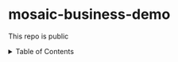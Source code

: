 # mosaic-business-demo
This repo is public
<a id="readme-top"></a>
<details> <summary>Table of Contents</summary> <ol> <li> <a href="#about-the-project">About the Project</a> <ul> <li><a href="#built-with">Built With</a></li> </ul> </li> <li> <a href="#why-kotlin">Why Kotlin?</a> <ul> <li><a href="#key-features-of-kotlin">Key Features of Kotlin</a></li> <li><a href="#comparison-with-java">Comparison with Java</a></li> </ul> </li> <li> <a href="#menu-item-extraction-app-demo">Menu Item Extraction App Demo</a> <ul> <li><a href="#step-1-setting-up-your-environment">Step 1: Setting up Your Environment</a></li> <li><a href="#step-2-building-the-ui">Step 2: Building the UI</a></li> <li><a href="#step-3-implementing-the-ocr-feature">Step 3: Implementing the OCR Feature</a></li> <li><a href="#step-4-displaying-extracted-items">Step 4: Displaying Extracted Items</a></li> </ul> </li> <li><a href="#q-and-a-and-wrap-up">Q&A and Wrap-Up</a></li> </ol> </details>
